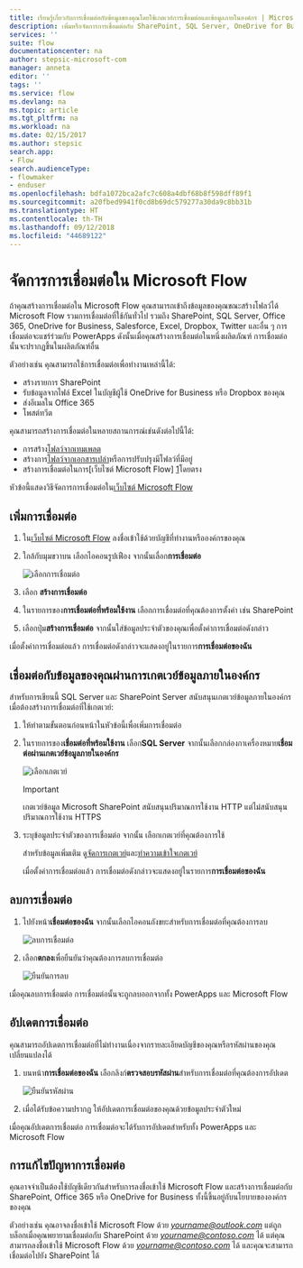 ```yaml
---
title: เรียนรู้เกี่ยวกับการเชื่อมต่อกับข้อมูลของคุณโดยใช้เกตเวย์การเชื่อมต่อและข้อมูลภายในองค์กร | Microsoft Docs
description: เพิ่มหรือจัดการการเชื่อมต่อกับ SharePoint, SQL Server, OneDrive for Business, Salesforce, Office 365, OneDrive, Dropbox, Twitter, Google Drive และอื่น ๆ
services: ''
suite: flow
documentationcenter: na
author: stepsic-microsoft-com
manager: anneta
editor: ''
tags: ''
ms.service: flow
ms.devlang: na
ms.topic: article
ms.tgt_pltfrm: na
ms.workload: na
ms.date: 02/15/2017
ms.author: stepsic
search.app:
- Flow
search.audienceType:
- flowmaker
- enduser
ms.openlocfilehash: bdfa1072bca2afc7c608a4dbf68b8f598dff89f1
ms.sourcegitcommit: a20fbed9941f0cd8b69dc579277a30da9c8bb31b
ms.translationtype: HT
ms.contentlocale: th-TH
ms.lasthandoff: 09/12/2018
ms.locfileid: "44689122"
---
```

# <a name="manage-connections-in-microsoft-flow"></a>จัดการการเชื่อมต่อใน Microsoft Flow
ถ้าคุณสร้างการเชื่อมต่อใน Microsoft Flow คุณสามารถเข้าถึงข้อมูลของคุณขณะสร้างโฟลว์ได้ Microsoft Flow รวมการเชื่อมต่อที่ใช้กันทั่วไป รวมถึง SharePoint, SQL Server, Office 365, OneDrive for Business, Salesforce, Excel, Dropbox, Twitter และอื่น ๆ การเชื่อมต่อจะแชร์ร่วมกับ PowerApps ดังนั้นเมื่อคุณสร้างการเชื่อมต่อในหนึ่งผลิตภัณฑ์ การเชื่อมต่อนั้นจะปรากฏขึ้นในผลิตภัณฑ์อื่น

ตัวอย่างเช่น คุณสามารถใช้การเชื่อมต่อเพื่อทำงานเหล่านี้ได้:

* สร้างรายการ SharePoint
* รับข้อมูลจากไฟล์ Excel ในบัญชีผู้ใช้ OneDrive for Business หรือ Dropbox ของคุณ
* ส่งอีเมลใน Office 365
* โพสต์ทวีต

คุณสามารถสร้างการเชื่อมต่อในหลายสถานการณ์เช่นดังต่อไปนี้ได้:

* การสร้าง[โฟลว์จากเทมเพลต](get-started-logic-template.md)
* สร้างการ[โฟลว์จากเอกสารเปล่า](get-started-logic-flow.md)หรือการปรับปรุงมีโฟลว์ที่มีอยู่
* สร้างการเชื่อมต่อในการ[เว็บไซต์ Microsoft Flow] [ 1]โดยตรง

หัวข้อนี้แสดงวิธีจัดการการเชื่อมต่อใน[เว็บไซต์ Microsoft Flow][1]

## <a name="add-a-connection"></a>เพิ่มการเชื่อมต่อ
1. ใน[เว็บไซต์ Microsoft Flow][1] ลงชื่อเข้าใช้ด้วยบัญชีที่ทำงานหรือองค์กรของคุณ
2. ใกล้กับมุมขวาบน เลือกไอคอนรูปเฟือง จากนั้นเลื่อก**การเชื่อมต่อ**
   
    ![เลือกการเชื่อมต่อ](./media/add-manage-connections/connections-menu.png)
3. เลือก **สร้างการเชื่อมต่อ**
4. ในรายการของ**การเชื่อมต่อที่พร้อมใช้งาน** เลือกการเชื่อมต่อที่คุณต้องการตั้งค่า เช่น SharePoint
5. เลือกปุ่ม**สร้างการเชื่อมต่อ** จากนั้นใส่ข้อมูลประจำตัวของคุณเพื่อตั้งค่าการเชื่อมต่อดังกล่าว

เมื่อตั้งค่าการเชื่อมต่อแล้ว การเชื่อมต่อดังกล่าวจะแสดงอยู่ในรายการ**การเชื่อมต่อของฉัน**

## <a name="connect-to-your-data-through-an-on-premises-data-gateway"></a>เชื่อมต่อกับข้อมูลของคุณผ่านการเกตเวย์ข้อมูลภายในองค์กร
สำหรับการเขียนนี้ SQL Server และ SharePoint Server สนับสนุนเกตเวย์ข้อมูลภายในองค์กร เมื่อต้องสร้างการเชื่อมต่อที่ใช้เกตเวย์:

1. ให้ทำตามขั้นตอนก่อนหน้าในหัวข้อนี้เพื่อเพิ่มการเชื่อมต่อ
2. ในรายการของ**เชื่อมต่อที่พร้อมใช้งาน** เลือก**SQL Server** จากนั้นเลือกกล่องกาเครื่องหมาย**เชื่อมต่อผ่านเกตเวย์ข้อมูลภายในองค์กร**
   
    ![เลือกเกตเวย์](./media/add-manage-connections/select-gateway.png)
   
   > [!IMPORTANT]
   > เกตเวย์ข้อมูล Microsoft SharePoint สนับสนุนปริมาณการใช้งาน HTTP แต่ไม่สนับสนุนปริมาณการใช้งาน HTTPS
   > 
   > 
3. ระบุข้อมูลประจำตัวของการเชื่อมต่อ จากนั้น เลือกเกตเวย์ที่คุณต้องการใช้
   
    สำหรับข้อมูลเพิ่มเติม ดู[จัดการเกตเวย์](gateway-manage.md)และ[ทำความเข้าใจเกตเวย์](gateway-reference.md)
   
    เมื่อตั้งค่าการเชื่อมต่อแล้ว การเชื่อมต่อดังกล่าวจะแสดงอยู่ในรายการ**การเชื่อมต่อของฉัน**

## <a name="delete-a-connection"></a>ลบการเชื่อมต่อ
1. ไปยังหน้า**เชื่อมต่อของฉัน** จากนั้นเลือกไอคอนถังขยะสำหรับการเชื่อมต่อที่คุณต้องการลบ
   
    ![ลบการเชื่อมต่อ](./media/add-manage-connections/delete-connection.png)
2. เลือก**ตกลง**เพื่อยืนยันว่าคุณต้องการลบการเชื่อมต่อ
   
    ![ยืนยันการลบ](./media/add-manage-connections/delete-confirmation.png)

เมื่อคุณลบการเชื่อมต่อ การเชื่อมต่อนั้นจะถูกลบออกจากทั้ง PowerApps และ Microsoft Flow

## <a name="update-a-connection"></a>อัปเดตการเชื่อมต่อ
คุณสามารถอัปเดตการเชื่อมต่อที่ไม่ทำงานเนื่องจากรายละเอียดบัญชีของคุณหรือรหัสผ่านของคุณเปลี่ยนแปลงได้

1. บนหน้า**การเชื่อมต่อของฉัน** เลือกลิงก์**ตรวจสอบรหัสผ่าน**สำหรับการเชื่อมต่อที่คุณต้องการอัปเดต
   
    ![ยืนยันรหัสผ่าน](./media/add-manage-connections/verify-password.png)
2. เมื่อได้รับข้อความปรากฏ ให้อัปเดตการเชื่อมต่อของคุณด้วยข้อมูลประจำตัวใหม่

เมื่อคุณอัปเดตการเชื่อมต่อ การเชื่อมต่อจะได้รับการอัปเดตสำหรับทั้ง PowerApps และ Microsoft Flow

## <a name="troubleshoot-a-connection"></a>การแก้ไขปัญหาการเชื่อมต่อ
คุณอาจจำเป็นต้องใช้บัญชีเดียวกันสำหรับการลงชื่อเข้าใช้ Microsoft Flow และสร้างการเชื่อมต่อกับ SharePoint, Office 365 หรือ OneDrive for Business ทั้งนี้ขึ้นอยู่กับนโยบายขององค์กรของคุณ

ตัวอย่างเช่น คุณอาจลงชื่อเข้าใช้ Microsoft Flow ด้วย *yourname@outlook.com* แต่ถูกบล็อกเมื่อคุณพยายามเชื่อมต่อกับ SharePoint ด้วย  *yourname@contoso.com* ได้ แต่คุณสามารถลงชื่อเข้าใช้ Microsoft Flow ด้วย *yourname@contoso.com* ได้ และคุณจะสามารถเชื่อมต่อไปยัง SharePoint ได้

<!--Reference links in article-->
[1]: https://flow.microsoft.com
